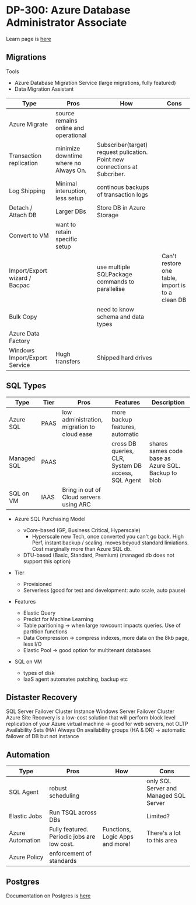 # DP-300: Azure Database Administrator Associate
Learn page is [here](https://learn.microsoft.com/en-us/credentials/certifications/azure-database-administrator-associate/?practice-assessment-type=certification)

## Migrations
Tools
- Azure Database Migration Service (large migrations, fully featured)
- Data Migration Assistant


| Type | Pros | How | Cons | 
| ---- | ---- | --- | --- |
| Azure Migrate | source remains online and operational | |
| Transaction replication | minimize downtime where no Always On. | Subscriber(target) request pulication. Point new connections at Subcriber. |
| Log Shipping | Minimal interuption, less setup | continous backups of transaction logs | 
| Detach / Attach DB | Larger DBs | Store DB in Azure Storage |
| Convert to VM | want to retain specific setup | | 
| Import/Export wizard / Bacpac | | use multiple SQLPackage commands to parallelise | Can't restore one table, import is to a clean DB |
| Bulk Copy | | need to know schema and data types | 
| Azure Data Factory | | |
| Windows Import/Export Service | Hugh transfers | Shipped hard drives |

## SQL Types
| Type | Tier | Pros | Features | Description |
| ---- | ---- | ---- | ---- | ---- |
| Azure SQL | PAAS | low administration, migration to cloud ease | more backup features, automatic |
| Managed SQL | PAAS | | cross DB queries, CLR, System DB access, SQL Agent | shares sames code base as Azure SQL. Backup to blob |
| SQL on VM | IAAS | Bring in out of Cloud servers using ARC |

- Azure SQL Purchasing Model
  - vCore-based (GP, Business Critical, Hyperscale)
    - Hyperscale new Tech, once converted you can't go back. High Perf, instant backup / scaling. moves beyoud standard limiations. Cost marginally more than Azure SQL db.
  - DTU-based (Basic, Standard, Premium) (managed db does not support this option)
- Tier
  - Provisioned
  - Serverless (good for test and development: auto scale, auto pause)

- Features
  - Elastic Query
  - Predict for Machine Learning
  - Table paritioning -> when large rowcount impacts queries. Use of partition functions
  - Data Compression -> compress indexes, more data on the 8kb page, less I/O
  - Elastic Pool -> good option for multitenant databases

- SQL on VM
  - types of disk
  - IaaS agent automates patching, backup etc
 
## Distaster Recovery
SQL Server Failover Cluster Instance 
Windows Server Failover Cluster
Azure Site Recovery is a low-cost solution that will perform block level replication of your Azure virtual machine -> good for web servers, not OLTP
Availability Sets (HA)
Always On availability groups (HA & DR) -> automatic failover of DB but not instance


## Automation

| Type | Pros | How | Cons | 
| ---- | ---- | --- | --- |
| SQL Agent | robust scheduling | | only SQL Server and Managed SQL Server |
| Elastic Jobs | Run TSQL across DBs |  | Limited? | requires its own DB. use job_executions to query |
| Azure Automation | Fully featured. Periodic jobs are low cost. | Functions, Logic Apps and more! | There's a lot to this area |
| Azure Policy | enforcement of standards | | |

## Postgres
Documentation on Postgres is [here](../database/postgres-database.md)

